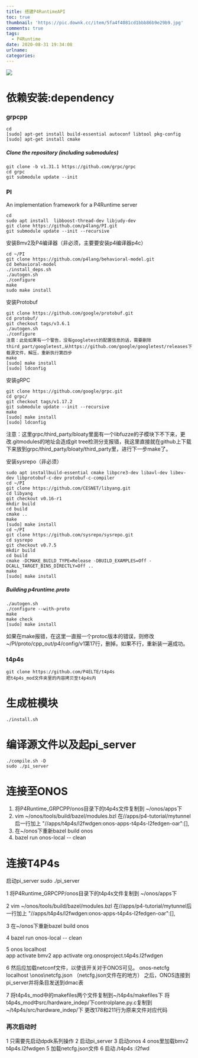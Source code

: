 ```yaml
---
title: 搭建P4RuntimeAPI
toc: true
thumbnail: 'https://pic.downk.cc/item/5fa4f4081cd1bbb86b9e29b9.jpg'
comments: true
tags:
  - P4Runtime
date: 2020-08-31 19:34:08
urlname:
categories:
---
```


![](https://pic.downk.cc/item/5fa4f4081cd1bbb86b9e29b9.jpg)

# 依赖安装:dependency    

### grpcpp

```shell
cd
[sudo] apt-get install build-essential autoconf libtool pkg-config
[sudo] apt-get install cmake
```

##### Clone the repository (including submodules)

```shell
git clone -b v1.31.1 https://github.com/grpc/grpc
cd grpc
git submodule update --init
```

### PI

An implementation framework for a P4Runtime server

```she
cd
sudo apt install  libboost-thread-dev libjudy-dev
git clone https://github.com/p4lang/PI.git
git submodule update --init --recursive
```

安装Bmv2及P4编译器（非必须，主要要安装p4编译器p4c）

```shell
cd ~/PI
git clone https://github.com/p4lang/behavioral-model.git
cd behavioral-model
./install_deps.sh
./autogen.sh
./configure
make
sudo make install
```

安装Protobuf

```shell
git clone https://github.com/google/protobuf.git
cd protobuf/
git checkout tags/v3.6.1
./autogen.sh
./configure
注意：此处如果有一个警告，没有googletest的配置信息的话，需要删除third_part/googletest,从https://github.com/google/googletest/releases下载源文件，解压，重新执行第四步
make
[sudo] make install
[sudo] ldconfig
```

安装gRPC

```shell
git clone https://github.com/google/grpc.git
cd grpc/
git checkout tags/v1.17.2
git submodule update --init --recursive
make
[sudo] make install
[sudo] ldconfig
```

注意：这里grpc/third_party/bloaty里面有一个libfuzze的子模块下不下来，更改.gitmodules的地址会造成git tree检测分支报错，我这里直接就在github上下载下来放到grpc/third_party/bloaty/third_party里，进行下一步make了。

安装sysrepo（非必须）

```shell
sudo apt installbuild-essential cmake libpcre3-dev libavl-dev libev-dev libprotobuf-c-dev protobuf-c-compiler
cd ~/PI
git clone https://github.com/CESNET/libyang.git
cd libyang
git checkout v0.16-r1
mkdir build
cd build
cmake ..
make
[sudo] make install
cd ~/PI
git clone https://github.com/sysrepo/sysrepo.git
cd sysrepo
git checkout v0.7.5
mkdir build
cd build
cmake -DCMAKE_BUILD_TYPE=Release -DBUILD_EXAMPLES=Off -DCALL_TARGET_BINS_DIRECTLY=Off ..
make
[sudo] make install
```

##### Building p4runtime.proto

```shell
./autogen.sh
./configure --with-proto
make
make check
[sudo] make install
```

如果在make报错，在这里一直报一个protoc版本的错误，则修改~/PI/proto/cpp_out/p4/config/v1第17行，删掉。如果不行，重新装一遍成功。

### t4p4s

```shell
git clone https://github.com/P4ELTE/t4p4s
把t4p4s_mod文件夹里的内容拷贝至t4p4s内
```

# 生成桩模块

```shell
./install.sh
```

# 编译源文件以及起pi_server

```shell
./compile.sh -D
sudo ./pi_server
```

# 连接至ONOS

1. 将P4Runtime_GRPCPP/onos目录下的t4p4s文件复制到 ~/onos/apps下
2. vim ~/onos/tools/build/bazel/modules.bzl
   在//apps/p4-tutorial/mytunnel后一行加上
   "//apps/t4p4s/l2fwdgen:onos-apps-t4p4s-l2fedgen-oar":[],
3. 在~/onos下重新bazel build onos 
4. bazel run onos-local -- clean 

# 连接T4P4s

启动pi_server
sudo ./pi_server

1 将P4Runtime_GRPCPP/onos目录下的t4p4s文件复制到 ~/onos/apps下

2 vim ~/onos/tools/build/bazel/modules.bzl
在//apps/p4-tutorial/mytunnel后一行加上
"//apps/t4p4s/l2fwdgen:onos-apps-t4p4s-l2fedgen-oar":[],

3 在~/onos下重新bazel build onos 

4 bazel run onos-local -- clean 

5 onos localhost  
   app activate bmv2
   app activate org.onosproject.t4p4s.l2fwdgen

6 然后应加载netconf文件，以使该开关对于ONOS可见。
onos-netcfg localhost <gitrepo>\onos\netcfg.json （netcfg.json文件在的地方）
之后，ONOS连接到pi_server并将条目发送到dmac表

7 将t4p4s_mod中的makefiles两个文件复制到~/t4p4s/makefiles下
   将t4p4s_mod中src/hardware_indep/下controlplane.py.c复制到~/t4p4s/src/hardware_indep/下
  更改178和211行为原来文件对应代码

### 再次启动时

1 只需要先启动dpdk系列操作
2 启动pi_server
3 启动onos
4 onos里加载bmv2 t4p4s.l2fwdgen
5 加载netcfg.json文件
6 启动./t4p4s :l2fwd

